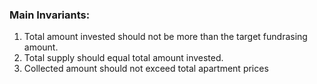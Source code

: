 ### Main Invariants:

1. Total amount invested should not be more than the target fundrasing amount.
2. Total supply should equal total amount invested.
3. Collected amount should not exceed total apartment prices
